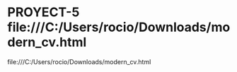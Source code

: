 # PROYECT-5 file:///C:/Users/rocio/Downloads/modern_cv.html
file:///C:/Users/rocio/Downloads/modern_cv.html

